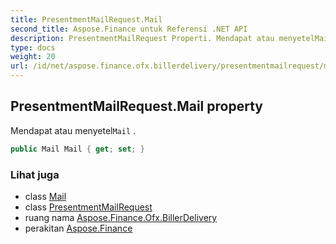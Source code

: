 ```yaml
---
title: PresentmentMailRequest.Mail
second_title: Aspose.Finance untuk Referensi .NET API
description: PresentmentMailRequest Properti. Mendapat atau menyetelMail .
type: docs
weight: 20
url: /id/net/aspose.finance.ofx.billerdelivery/presentmentmailrequest/mail/
---
```

## PresentmentMailRequest.Mail property

Mendapat atau menyetel`Mail` .

```csharp
public Mail Mail { get; set; }
```

### Lihat juga

* class [Mail](../../../aspose.finance.ofx/mail/)
* class [PresentmentMailRequest](../)
* ruang nama [Aspose.Finance.Ofx.BillerDelivery](../../presentmentmailrequest/)
* perakitan [Aspose.Finance](../../../)


